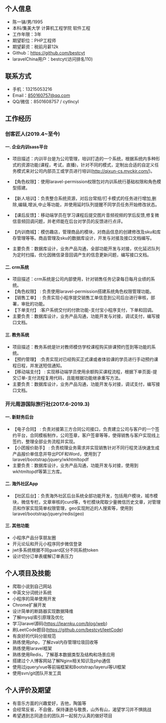 
## 个人信息
- 陈一锑/男/1995
- 本科/集美大学 计算机工程学院 软件工程
- 工作年限：3年
- 期望职位：PHP工程师
- 期望薪资：税前月薪12k
- Github：https://github.com/bestcyt
- laravelChina用户：bestcyt(访问排名110)

## 联系方式
- 手机：13215053216
- Email：850160757@qq.com
- QQ/微信：8501608757 / cytlncyl


## 工作经历

### 创客匠人(2019.4~至今)

#### 一. 企业内训sass平台
- 项目描述：内训平台是为公司管理，培训打造的一个系统，根据系统内多种形式的资源功能(课程，考试，直播)，针对不同的模式，定制出合适的自定义任务模式来对公司内部员工或学员进行培训(http://qixun-cs.myckjr.com/)。

- 【角色权限】：使用laravel-permission权限包对内训系统行基础权限和角色模型搭建。
- 【新人培训】：负责整合系统资源，对后台常规/打卡模式的任务进行增加,删除,编辑,增派,中止等功能，并使用延时队列提醒不同学员任务开始修改状态。
- 【课后反馈】：移动端学员在学习课程后提交图片音频视频的学后反馈,修复微信音频回调问题，并老师能在后台对学员的反馈进行点评。
- 【内训商城】：模仿趣店，管理商品的模块，对商品信息的创建修改及sku和库存管理等等。商品管理及sku的数据库设计，开发与对接及接口文档编写。
- 主要负责：数据库设计，业务产品沟通，全部功能开发与对接，优化延迟队列为定时扫描，优化因微信录音回调产生的信息更新问题，编写接口文档。

#### 二. crm系统
- 项目描述：crm系统是公司内部使用，针对销售任务记录每日每月业绩的系统。
- 【角色权限】 : 负责使用laravel-permission搭建系统角色权限管理功能。
- 【销售工单】 : 负责实现小程序提交销售工单信息到公司后台进行审核，部署，审批的功能。
- 【下单支付】 :客户系统交付的付款功能-支付宝小程序支付，下单和回调。
- 主要负责：数据库设计，业务产品沟通，功能开发与对接，调试支付，编写接口文档。

#### 三. 教务系统
- 项目描述：教务系统是针对教师模仿学校课程购买排课预约签到等功能的系统。
- 【预约管理】 :负责实现对已经购买正式课或者体验课的学员进行手动预约课程日程，并发送短信通知。
- 【移动端支付】 : 实现移动端学员使用余额购买课程流程，根据下单页面-提交订单-支付流程复用代码，且能根据功能继承重写方法。
- 主要负责：数据库设计，业务产品沟通，功能开发与对接，调试支付，编写接口文档。

### 开元周游国际旅行社(2017.6-2019.3)
#### 一. 新财务后台    
- 【电子合同】 : 负责对接第三方合同公司接口，负责建立公司与客户的一个签约平台，合同模板制作，公司签章，客户签章等等，使得销售与客户实现线上签约，整理全部业务流程并实现。
- 【小团报价助手】 : 负责梳理业务需求并实现销售针对不同行程灵活快速生成产品报价单信息并导出PDF和Word，使用到了laravel/bootstrap/jquery/wkhtmltopdf
- 主要负责：数据库设计，业务产品沟通，功能开发与对接，使用到wkhtmltopdf等第三方库。

#### 二. 海外社区App
- 【社区后台】：负责海外社区后台系统全部功能开发，包括用户模块，城市模块，微信专栏，文章审核的curd等，专栏模块爬取少量微信历史文章，对管理员和作家实现简单权限管理，geo实现附近的人搜索等，使用到laravel/bootstrap/jquery/redis(geo)

#### 三. 其他功能
- 小程序产品分享朋友圈
- 开元论坛和开元小程序同步微信登录
- jwt多系统根据不同guard区分不同系统token
- 设计切分订单表缓解订单表压力

## 个人项目及技能
- 爬取小说到自己网站
- 中英文分词统计系统
- 小程序的简单使用开发
- Chrome扩展开发
- 设计简单的断路器实现数据降维
- 了解mysql索引原理及优化
- 学习laravel源码(https://learnku.com/blog/web)
- 刷LeetCode题目(https://github.com/bestcyt/leetCode)
- 有良好的代码分层规范
- 熟练使用php，了解zval内存管理垃圾回收等
- 熟练使用laravel框架
- 熟练使用Redis，了解基本数据类型及结构和场景应用
- 搭建过个人博客网站了解Nginx相关知识及php通信
- 使用过jquery/vue等前端框架和Bootstrap/layerui等UI框架
- 使用svn/git团队开发工具

## 个人评价及期望
- 有音乐方面的兴趣爱好，吉他，陶笛等
- 会经常反省，不自傲，保持谦逊与敬畏，山外有山，渴望学习并不惧挑战
- 希望遇到志同道合的团队并一起努力认真的做好项目
